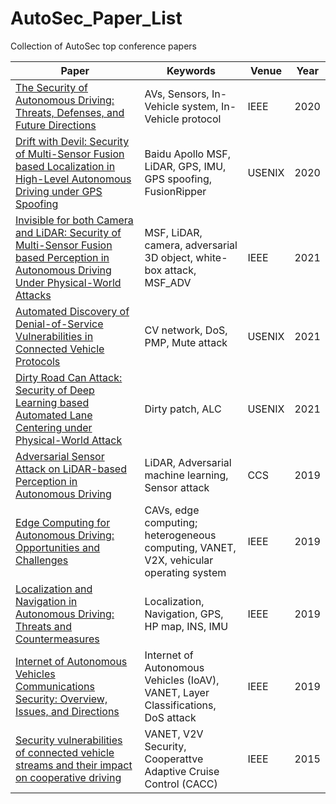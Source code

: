 # AutoSec_Paper_List
 Collection of AutoSec top conference papers

| Paper       | Keywords      | Venue       |   Year      |
| ----------- | ----------- | ----------- | ----------- |
| [The Security of Autonomous Driving: Threats, Defenses, and Future Directions](https://ieeexplore.ieee.org/stamp/stamp.jsp?arnumber=8890622) | AVs, Sensors, In-Vehicle system, In-Vehicle protocol  | IEEE | 2020 |
| [Drift with Devil: Security of Multi-Sensor Fusion based Localization in High-Level Autonomous Driving under GPS Spoofing](https://www.usenix.org/system/files/sec20-shen.pdf) | Baidu Apollo MSF, LiDAR, GPS, IMU, GPS spoofing, FusionRipper   | USENIX | 2020 |
| [Invisible for both Camera and LiDAR:  Security of Multi-Sensor Fusion based Perception in Autonomous Driving Under Physical-World Attacks](http://me.ningfei.org/paper/msf-adv.pdf)  | MSF, LiDAR, camera, adversarial 3D object, white-box attack, MSF_ADV | IEEE | 2021 |
| [Automated Discovery of Denial-of-Service Vulnerabilities in Connected Vehicle Protocols](https://www.usenix.org/system/files/sec21-hu-shengtuo.pdf) | CV network, DoS, PMP, Mute attack | USENIX | 2021 |
| [Dirty Road Can Attack: Security of Deep Learning based Automated Lane Centering under Physical-World Attack](https://www.usenix.org/system/files/sec21-sato.pdf)  | Dirty patch, ALC   | USENIX | 2021 |
| [Adversarial Sensor Attack on LiDAR-based Perception in Autonomous Driving](https://dl.acm.org/doi/pdf/10.1145/3319535.3339815) | LiDAR, Adversarial machine learning, Sensor attack | CCS | 2019 |
| [Edge Computing for Autonomous Driving: Opportunities and Challenges](https://ieeexplore.ieee.org/stamp/stamp.jsp?tp=&arnumber=8744265) | CAVs, edge computing; heterogeneous computing, VANET, V2X, vehicular operating system | IEEE | 2019 |
| [Localization and Navigation in Autonomous Driving: Threats and Countermeasures](https://ieeexplore.ieee.org/stamp/stamp.jsp?tp=&arnumber=8809658) | Localization, Navigation, GPS, HP map, INS, IMU | IEEE | 2019 |
| [Internet of Autonomous Vehicles Communications Security: Overview, Issues, and Directions](https://ieeexplore.ieee.org/stamp/stamp.jsp?tp=&arnumber=8809661) |  Internet  of  Autonomous  Vehicles (IoAV), VANET, Layer Classifications, DoS attack | IEEE | 2019 |
|[Security vulnerabilities of connected vehicle streams and their impact on cooperative driving](https://ieeexplore.ieee.org/stamp/stamp.jsp?tp=&arnumber=7120028)| VANET, V2V Security, Cooperattve Adaptive Cruise Control (CACC) | IEEE | 2015 |
